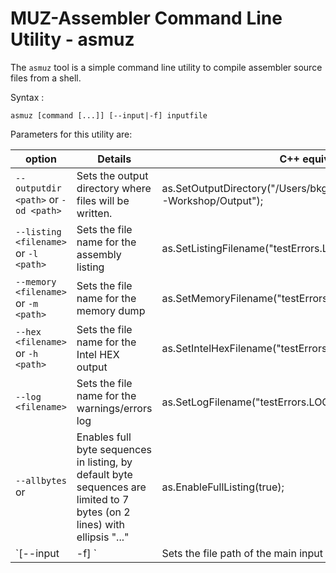 #  MUZ-Assembler Command Line Utility - asmuz

The `asmuz` tool is a simple command line utility to compile assembler source files from a shell.

Syntax :

    asmuz [command [...]] [--input|-f] inputfile

Parameters for this utility are:

| option | Details | C++ equivalent |
|---------|--------|-------------------|
| `--outputdir <path>` or `-od <path>`| Sets the output directory where files will be written. | as.SetOutputDirectory("/Users/bkg2018/Desktop/RC2014/MUZ-Workshop/Output");
| `--listing <filename>` or `-l <path>` | Sets the file name for the assembly listing |  as.SetListingFilename("testErrors.LST");
| `--memory <filename>` or `-m <path>` | Sets the file name for the memory dump | as.SetMemoryFilename("testErrorsMemory.LST");
| `--hex <filename>` or `-h <path>` | Sets the file name for the Intel HEX output | as.SetIntelHexFilename("testErrorsIntelHex.HEX");
| `--log <filename>` | Sets the file name for the warnings/errors log | as.SetLogFilename("testErrors.LOG");
| `--allbytes` or | Enables full byte sequences in listing, by default byte sequences are limited to 7 bytes (on 2 lines) with ellipsis "..." | as.EnableFullListing(true);
| `[--input|-f] <inputfile>`| Sets the file path of the main input source file | as.AssembleFile(SourcesRootDir + "Errors.asm", msg); 


